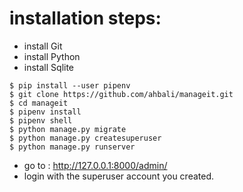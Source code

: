 # installation steps:
- install Git
- install Python
- install Sqlite
```Shell
$ pip install --user pipenv
$ git clone https://github.com/ahbali/manageit.git
$ cd manageit
$ pipenv install
$ pipenv shell
$ python manage.py migrate
$ python manage.py createsuperuser
$ python manage.py runserver
```
- go to : http://127.0.0.1:8000/admin/
- login with the superuser account you created.